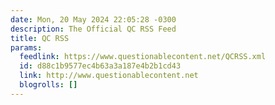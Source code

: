 ```yaml
---
date: Mon, 20 May 2024 22:05:28 -0300
description: The Official QC RSS Feed
title: QC RSS
params:
  feedlink: https://www.questionablecontent.net/QCRSS.xml
  id: d88c1b9577ec4b63a3a187e4b2b1cd43
  link: http://www.questionablecontent.net
  blogrolls: []
---
```

